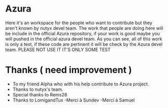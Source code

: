 # Azura 
Here it's an workspace for the people who want to contribute but they aren't known by nutyx devel team.
The work that people are doing here will be include in the official Azura repository, if your work is good maybe you will pushed in the official azura devel team.
As you can see, all of this work is only a test, if these code are pertinent it will be check by the Azura devel team.
PLEASE NOT USE IT IT'S ONLY SOME TEST 

# Thanks ( need improvement )
- To my friend Alpha who with his help contribute to Azura project.
- Thanks to nutyx's team.
- Special thanks to Rems28 
- Thanks to LomigandTux
-Merci à Sundev 
-Merci à Samuel

